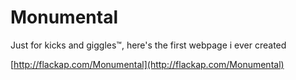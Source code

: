 Monumental
==========

Just for kicks and giggles™, here's the first webpage i ever created

[http://flackap.com/Monumental](http://flackap.com/Monumental)
